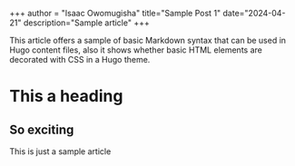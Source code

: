 +++ 
author = "Isaac Owomugisha" 
title="Sample Post 1" 
date="2024-04-21" 
description="Sample article"
+++

This article offers a sample of basic Markdown syntax that can be used in Hugo content files, also it shows whether basic HTML elements are decorated with CSS in a Hugo theme.

# This a heading
## So exciting
This is just a sample article
